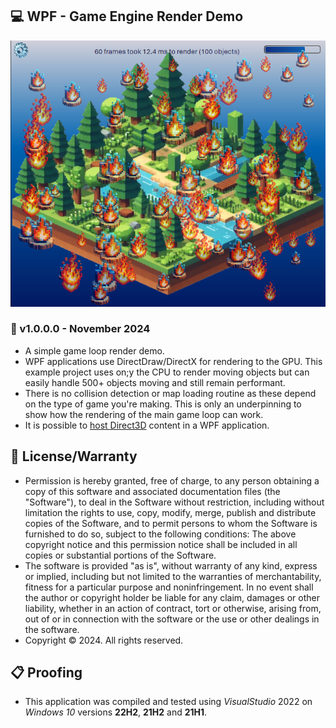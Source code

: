 ## 💻 WPF - Game Engine Render Demo

![Example Picture](./WPFRender/Assets/Screenshot.png)

### 📝 v1.0.0.0 - November 2024

* A simple game loop render demo.
* WPF applications use DirectDraw/DirectX for rendering to the GPU. This example project uses on;y the CPU to render moving objects but can easily handle 500+ objects moving and still remain performant.
* There is no collision detection or map loading routine as these depend on the type of game you're making. This is only an underpinning to show how the rendering of the main game loop can work.
* It is possible to [host Direct3D](https://learn.microsoft.com/en-us/dotnet/desktop/wpf/advanced/walkthrough-hosting-direct3d9-content-in-wpf?view=netframeworkdesktop-4.8) content in a WPF application.

## 🧾 License/Warranty
* Permission is hereby granted, free of charge, to any person obtaining a copy of this software and associated documentation files (the "Software"), to deal in the Software without restriction, including without limitation the rights to use, copy, modify, merge, publish and distribute copies of the Software, and to permit persons to whom the Software is furnished to do so, subject to the following conditions: The above copyright notice and this permission notice shall be included in all copies or substantial portions of the Software.
* The software is provided "as is", without warranty of any kind, express or implied, including but not limited to the warranties of merchantability, fitness for a particular purpose and noninfringement. In no event shall the author or copyright holder be liable for any claim, damages or other liability, whether in an action of contract, tort or otherwise, arising from, out of or in connection with the software or the use or other dealings in the software.
* Copyright © 2024. All rights reserved.

## 📋 Proofing
* This application was compiled and tested using *VisualStudio* 2022 on *Windows 10* versions **22H2**, **21H2** and **21H1**.
